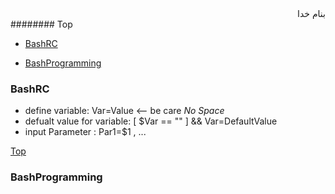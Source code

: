 <div dir="rtl">بنام خدا</div>
######## Top

- [BashRC](#bashrc)

- [BashProgramming](#bashprogramming)



### BashRC
- define variable: Var=Value <-- be care _No Space_
- defualt value for variable: [ $Var == "" ] && Var=DefaultValue
- input Parameter : Par1=$1 , ... 


[Top](#top)
### BashProgramming
